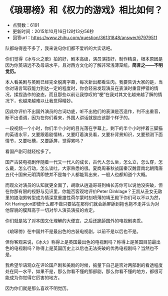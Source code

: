 # 《琅琊榜》和《权力的游戏》相比如何？
- 点赞数：6191
- 更新时间：2015年10月16日12时13分56秒
- 回答url：https://www.zhihu.com/question/36131848/answer/67979511
<body>
 <p data-pid="5XyHvH81">队都站得差不多了，我来说句你们都不爱听的大实话吧。</p>
 <p data-pid="a0TspGo_">你们觉得《冰与火之歌》拍的好，剧本高级，演员演技好，制作精良，根本原因是因为你英语远不及母语水平，且对西方文化的了解非常浅薄笼统。<b>简言之——不明觉历。</b></p>
 <p data-pid="D9bIwj8T">本人看美剧与英剧已经完全脱离字幕，每次新出都看生肉。我要告诉大家的是，当你对语言驾驭能力到达一定的程度时，你会轻易发现演员在表演时重音押错的情况，揉捏造作的姿态，而且那些以前让我惊叹的“梗”在我对其文化越来越了解的情况下，也越来越难以让我觉得精妙。</p>
 <p data-pid="bnwVwfMq">因此你评价不出国外演员的台词功底，听不出他们的表演是否造作，判不出重音，断不出语调，因为在你们看来，外国人讲话就是应该那个样子的。</p>
 <p data-pid="3kE4xOAc">一段视频一个小时，你们半个小时的目光落在字幕上，剩下的半个小时拌着三脚猫的英语水平，又要跟着剧情转，又要盯着演员看，又要补背景知识，又要预测下面情节，又要吐槽，又要舔屏，觉得累吗？</p>
 <p data-pid="gPJ_91ZL">看国产剧可就轻松多了。</p>
 <p data-pid="OqeIc1u3">国产古装电视剧伴随着一代又一代人的成长，古代人怎么坐，怎么立，怎么穿，怎么戴，怎么行动，怎么谈吐，大家熟悉的很。夏商周春秋战国秦汉魏晋南北朝隋唐五代十国宋元明清即使并不是每个人都能背出来，一般人也都知道个大概。</p>
 <p data-pid="sHlnhskn">而观众对演员的认知就更全面了，胡歌从逍遥哥哥到梅长苏你可以说他没突破，但在你那有限的视野与见识里，你能否客观地评价Peter Dinklage？王凯从丑女无敌里的娘泡男转型成为情深意重雄性荷尔蒙时刻喷薄的靖王殿下你们可以不以为然，Kit Harington即使什么都不做只要站在那你们就会舔屏舔到拖也拖不走并认为对他容貌的膜拜高于一切对华人演员演技的肯定。</p>
 <p data-pid="A-UiphsU">你们就是站了对本国文化理解的大便宜，之后还跪舔国外的电视剧卖乖。</p>
 <p data-pid="BWWBryKq">《琅琊傍》在中国并不是最出色的古装电视剧，以前不是以后也不是。</p>
 <p data-pid="1NktjviN">但你客观来说，《冰火》称得上是英国最出色的电视剧吗？称得上是英国目前最出色的电视剧吗？称得上是英国历史上以后也无法突破的优秀电视剧吗？当然也不是。</p>
 <p data-pid="GKBHjbd6">我希望华语观众在评论国产剧和美剧的时候，掂量下自己是否对两部剧的看透程度处在同一水平，如果不是，那么你看不懂的那部剧，那么你看不懂的地方，都很可能成为你觉得它厉害的地方。</p>
 <p data-pid="9pswcq-6">因为你们就是那么喜欢不明觉历。</p>
</body>